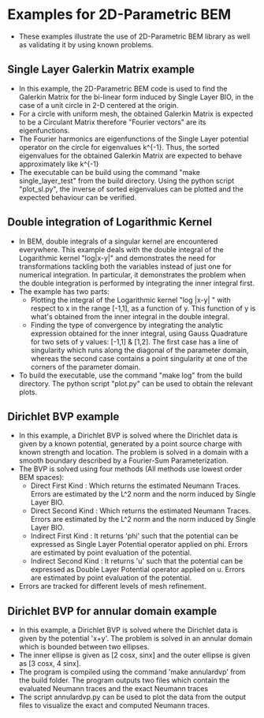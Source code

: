 # Examples for 2D-Parametric BEM

* These examples illustrate the use of 2D-Parametric BEM library as well as validating it by using known problems.

## Single Layer Galerkin Matrix example

* In this example, the 2D-Parametric BEM code is used to find the Galerkin Matrix for the bi-linear form induced by Single Layer BIO, in the case of a unit circle in 2-D centered at the origin.
* For a circle with uniform mesh, the obtained Galerkin Matrix is expected to be a Circulant Matrix therefore "Fourier vectors" are its eigenfunctions.
* The Fourier harmonics are eigenfunctions of the Single Layer potential operator on the circle for eigenvalues k^{-1}. Thus, the sorted eigenvalues for the obtained Galerkin Matrix are expected to behave approximately like k^{-1}
* The executable can be build using the command "make single_layer_test" from the build directory. Using the python script "plot_sl.py", the inverse of sorted eigenvalues can be plotted and the expected behaviour can be verified.

## Double integration of Logarithmic Kernel

* In BEM, double integrals of a singular kernel are encountered everywhere. This example deals with the double integral of the Logarithmic kernel "log|x-y|" and demonstrates the need for transformations tackling both the variables instead of just one for numerical integration. In particular, it demonstrates the problem when the double integration is performed by integrating the inner integral first.
* The example has two parts:
	* Plotting the integral of the Logarithmic kernel "log |x-y| " with respect to x in the range [-1,1], as a function of y. This function of y is what's obtained from the inner integral in the double integral.
	* Finding the type of convergence by integrating the analytic expression obtained for the inner integral, using Gauss Quadrature for two sets of y values: [-1,1] & [1,2].
The first case has a line of singularity which runs along the diagonal of the parameter domain, whereas the second case contains a point singularity at one of the corners of the parameter domain.
* To build the executable, use the command "make log" from the build directory. The python script "plot.py" can be used to obtain the relevant plots.

## Dirichlet BVP example

* In this example, a Dirichlet BVP is solved where the Dirichlet data is given by a known potential, generated by a point source charge with known strength and location. The problem is solved in a domain with a smooth boundary described by a Fourier-Sum Parameterization.
* The BVP is solved using four methods (All methods use lowest order BEM spaces):
	* Direct First Kind : Which returns the estimated Neumann Traces. Errors are estimated by the L^2 norm and the norm induced by Single Layer BIO.
	* Direct Second Kind : Which returns the estimated Neumann Traces. Errors are estimated by the L^2 norm and the norm induced by Single Layer BIO.
	* Indirect First Kind : It returns 'phi' such that the potential can be expressed as Single Layer Potential operator applied on phi. Errors are estimated by point evaluation of the potential.
	* Indirect Second Kind : It returns 'u' such that the potential can be expressed as Double Layer Potential operator applied on u. Errors are estimated by point evaluation of the potential.
* Errors are tracked for different levels of mesh refinement.

## Dirichlet BVP for annular domain example

* In this example, a Dirichlet BVP is solved where the Dirichlet data is given by the potential 'x+y'. The problem is solved in an annular domain which is bounded between two ellipses.
* The inner ellipse is given as [2 cosx, sinx] and the outer ellipse is given as [3 cosx, 4 sinx].
* The program is compiled using the command 'make annulardvp' from the build folder. The program outputs two files which contain the evaluated Neumann traces and the exact Neumann traces
* The script annulardvp.py can be used to plot the data from the output files to visualize the exact and computed Neumann traces.
